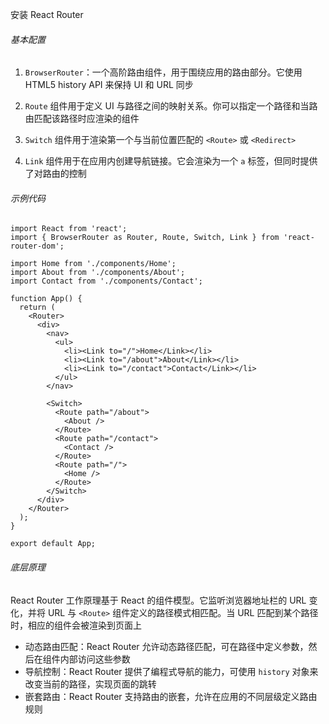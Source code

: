安装 React Router

###### 基本配置

1. `BrowserRouter`：一个高阶路由组件，用于围绕应用的路由部分。它使用 HTML5 history API 来保持 UI 和 URL 同步

2. `Route` 组件用于定义 UI 与路径之间的映射关系。你可以指定一个路径和当路由匹配该路径时应渲染的组件

3. `Switch` 组件用于渲染第一个与当前位置匹配的 `<Route>` 或 `<Redirect>`

4. `Link` 组件用于在应用内创建导航链接。它会渲染为一个 `a` 标签，但同时提供了对路由的控制

###### 示例代码

```TSX
import React from 'react';
import { BrowserRouter as Router, Route, Switch, Link } from 'react-router-dom';

import Home from './components/Home';
import About from './components/About';
import Contact from './components/Contact';

function App() {
  return (
    <Router>
      <div>
        <nav>
          <ul>
            <li><Link to="/">Home</Link></li>
            <li><Link to="/about">About</Link></li>
            <li><Link to="/contact">Contact</Link></li>
          </ul>
        </nav>

        <Switch>
          <Route path="/about">
            <About />
          </Route>
          <Route path="/contact">
            <Contact />
          </Route>
          <Route path="/">
            <Home />
          </Route>
        </Switch>
      </div>
    </Router>
  );
}

export default App;
```

###### 底层原理

React Router 工作原理基于 React 的组件模型。它监听浏览器地址栏的 URL 变化，并将 URL 与 `<Route>` 组件定义的路径模式相匹配。当 URL 匹配到某个路径时，相应的组件会被渲染到页面上

- 动态路由匹配：React Router 允许动态路径匹配，可在路径中定义参数，然后在组件内部访问这些参数
- 导航控制：React Router 提供了编程式导航的能力，可使用 `history` 对象来改变当前的路径，实现页面的跳转
- 嵌套路由：React Router 支持路由的嵌套，允许在应用的不同层级定义路由规则

